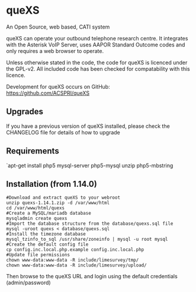 # queXS

An Open Source, web based, CATI system

queXS can operate your outbound telephone research centre. It integrates with the Asterisk VoIP Server, uses AAPOR Standard Outcome codes and only requires a web browser to operate.

Unless otherwise stated in the code, the code for queXS is licenced under the GPL-v2. All included code has been checked for compatability with this licence.

Development for queXS occurs on GitHub: https://github.com/ACSPRI/queXS

## Upgrades

If you have a previous version of queXS installed, please check the CHANGELOG file for details of how to upgrade

## Requirements

`apt-get install php5 mysql-server php5-mysql unzip php5-mbstring

## Installation (from 1.14.0)

```
#Download and extract queXS to your webroot
unzip quexs-1.14.1.zip -d /var/www/html
cd /var/www/html/quexs
#Create a MySQL/mariadb database 
mysqladmin create quexs
#Import the database structure from the database/quexs.sql file
mysql -uroot quexs < database/quexs.sql
#Install the timezone database 
mysql_tzinfo_to_sql /usr/share/zoneinfo | mysql -u root mysql
#Create the default config file
cp config.inc.local.php.example config.inc.local.php
#Update file permissions
chown www-data:www-data -R include/limesurvey/tmp/
chown www-data:www-data -R include/limesurvey/upload/
```

Then browse to the queXS URL and login using the default credentials (admin/password)

